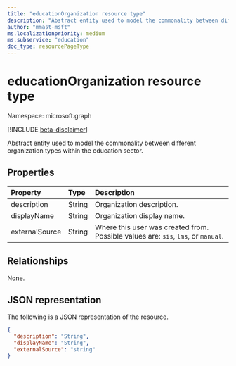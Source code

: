 ```yaml
---
title: "educationOrganization resource type"
description: "Abstract entity used to model the commonality between different organization types within the education sector.  "
author: "mmast-msft"
ms.localizationpriority: medium
ms.subservice: "education"
doc_type: resourcePageType
---
```


# educationOrganization resource type

Namespace: microsoft.graph

[!INCLUDE [beta-disclaimer](../../includes/beta-disclaimer.md)]

Abstract entity used to model the commonality between different organization types within the education sector.

## Properties

| Property       | Type   | Description                                                                       |
| :------------- | :----- | :-------------------------------------------------------------------------------- |
| description    | String | Organization description.                                                         |
| displayName    | String | Organization display name.                                                        |
| externalSource | String | Where this user was created from. Possible values are: `sis`, `lms`, or `manual`. |

## Relationships

None.

## JSON representation

The following is a JSON representation of the resource.

<!-- {
  "blockType": "resource",
  "optionalProperties": [

  ],
  "@odata.type": "microsoft.graph.educationOrganization"
}-->

```json
{
  "description": "String",
  "displayName": "String",
  "externalSource": "string"
}
```

<!-- uuid: 8fcb5dbc-d5aa-4681-8e31-b001d5168d79
2015-10-25 14:57:30 UTC -->
<!--
{
  "type": "#page.annotation",
  "description": "educationOrganization resource",
  "keywords": "",
  "section": "documentation",
  "tocPath": "",
  "suppressions": []
}
-->


